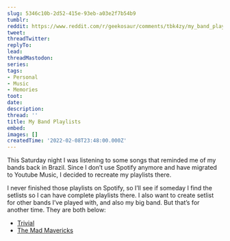 ```yaml
---
slug: 5346c10b-2d52-415e-93eb-a03e2f7b54b9
tumblr:
reddit: https://www.reddit.com/r/geekosaur/comments/tbk4zy/my_band_playlists/
tweet:
threadTwitter:
replyTo:
lead:
threadMastodon:
series:
tags:
- Personal
- Music
- Memories
toot:
date:
description:
thread: ''
title: My Band Playlists
embed:
images: []
createdTime: '2022-02-08T23:48:00.000Z'
---
```


This Saturday night I was listening to some songs that reminded me of my bands back in Brazil. Since I don’t use Spotify anymore and have migrated to Youtube Music, I decided to recreate my playlists there.

I never finished those playlists on Spotify, so I’ll see if someday I find the setlists so I can have complete playlists there. I also want to create setlist for other bands I’ve played with, and also my big band. But that’s for another time. They are both below:

- [Trivial](https://music.youtube.com/playlist?list=PLZIaVOUaxLAOpQvzJCeugpYgRpPlnA8m2&feature=share)
- [The Mad Mavericks](https://music.youtube.com/playlist?list=PLZIaVOUaxLAP7EK8JjXvc3FpWoM-LUVlI&feature=share)